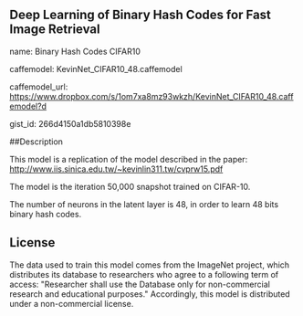 ## Deep Learning of Binary Hash Codes for Fast Image Retrieval

name: Binary Hash Codes CIFAR10 

caffemodel: KevinNet_CIFAR10_48.caffemodel

caffemodel_url: https://www.dropbox.com/s/1om7xa8mz93wkzh/KevinNet_CIFAR10_48.caffemodel?d

gist_id: 266d4150a1db5810398e



##Description

This model is a replication of the model described in the paper: http://www.iis.sinica.edu.tw/~kevinlin311.tw/cvprw15.pdf 

The model is the iteration 50,000 snapshot trained on CIFAR-10.

The number of neurons in the latent layer is 48, in order to learn 48 bits binary hash codes.

## License

The data used to train this model comes from the ImageNet project, which distributes its database to researchers who agree to a following term of access:
"Researcher shall use the Database only for non-commercial research and educational purposes."
Accordingly, this model is distributed under a non-commercial license.

